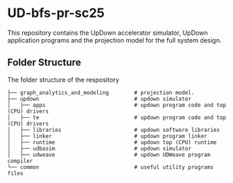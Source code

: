 # UD-bfs-pr-sc25

This repository contains the UpDown accelerator simulator, UpDown application programs and the projection model for the full system design.

## Folder Structure 
The folder structure of the respository

```
├── graph_analytics_and_modeling        # projection model. 
├── updown                              # updown simulator
│   ├── apps                            # updown program code and top (CPU) drivers
│   ├── te                              # updown program code and top (CPU) drivers
│   ├── libraries                       # updown software libraries
│   ├── linker                          # updown program linker
│   ├── runtime                         # updown top (CPU) runtime
│   ├── udbasim                         # updown simulator
│   ├── udweave                         # updown UDWeave program compiler
└── common                              # useful utility programs files
```
